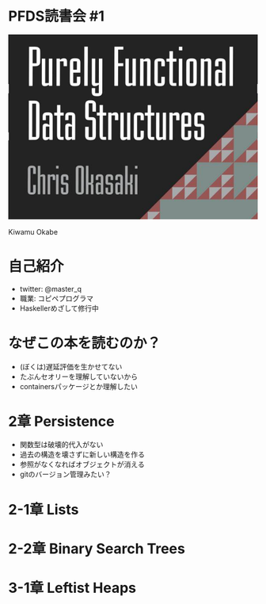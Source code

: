 # PFDS読書会 #1

![background](book_cover.png)

Kiwamu Okabe

# 自己紹介

* twitter: @master_q
* 職業: コピペプログラマ
* Haskellerめざして修行中

# なぜこの本を読むのか？

* (ぼくは)遅延評価を生かせてない
* たぶんセオリーを理解していないから
* containersパッケージとか理解したい

# 2章 Persistence

* 関数型は破壊的代入がない
* 過去の構造を壊さずに新しい構造を作る
* 参照がなくなればオブジェクトが消える
* gitのバージョン管理みたい？

# 2-1章 Lists


# 2-2章 Binary Search Trees


# 3-1章 Leftist Heaps

